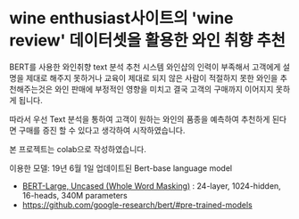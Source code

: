 # wine enthusiast사이트의 'wine review' 데이터셋을 활용한 와인 취향 추천
BERT를 사용한 와인취향 text 분석 추천 시스템
와인샵의 인력이 부족해서 고객에게 설명을 제대로 해주지 못하거나 교육이 제대로 되지 않은 사람이 적절하지 못한 와인을 추천해주는것은 와인 판매에 부정적인 영향을 미치고 결국 고객의 구매까지 이어지지 못하게 됩니다. 

따라서 우선 Text 분석을 통하여 고객이 원하는 와인의 품종을 예측하여 추천하게 된다면 구매를 증진 할 수 있다고 생각하여 시작하였습니다.

본 프로젝트는 colab으로 작성하였습니다. 

이용한 모델:  19년 6월 1일 업데이트된 Bert-base language model
- [BERT-Large, Uncased (Whole Word Masking)](https://storage.googleapis.com/bert_models/2019_05_30/wwm_uncased_L-24_H-1024_A-16.zip)
  : 24-layer, 1024-hidden, 16-heads, 340M parameters
- https://github.com/google-research/bert/#pre-trained-models

